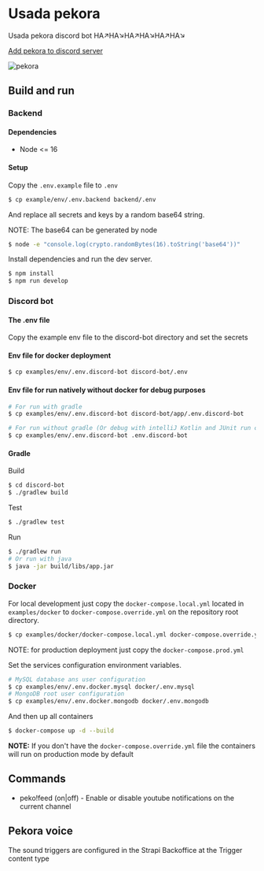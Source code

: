 # Usada pekora
Usada pekora discord bot HA↗HA↘HA↗HA↘HA↗HA↘

[Add pekora to discord server](https://discord.com/api/oauth2/authorize?client_id=755159995720532028&permissions=3668032&scope=bot)

![pekora](https://64.media.tumblr.com/5c773af807b50ce0f223032570aae9fe/8c875e418b8e2de3-1e/s512x512u_c1/1eb8ddee17e52516a4e1f697715ef03ddb86424a.png)

## Build and run

### Backend

#### Dependencies

* Node <= 16

#### Setup

Copy the ```.env.example``` file to ```.env```

```sh
$ cp example/env/.env.backend backend/.env
```

And replace all secrets and keys by a random base64 string.

NOTE: The base64 can be generated by node

```sh
$ node -e "console.log(crypto.randomBytes(16).toString('base64'))"
```

Install dependencies and run the dev server.

```sh
$ npm install
$ npm run develop
```

### Discord bot

#### The .env file
Copy the example env file to the discord-bot directory and set the secrets

#### Env file for docker deployment
```sh
$ cp examples/env/.env.discord-bot discord-bot/.env
```

#### Env file for run natively without docker for debug purposes 
```sh
# For run with gradle
$ cp examples/env/.env.discord-bot discord-bot/app/.env.discord-bot

# For run without gradle (Or debug with intelliJ Kotlin and JUnit run configurations)
$ cp examples/env/.env.discord-bot .env.discord-bot
```

#### Gradle

Build

```sh
$ cd discord-bot
$ ./gradlew build
```

Test

```sh
$ ./gradlew test
```

Run

```sh
$ ./gradlew run
# Or run with java
$ java -jar build/libs/app.jar
```

### Docker

For local development just copy the ```docker-compose.local.yml``` located in ```examples/docker``` to ```docker-compose.override.yml``` on the repository root directory.
```sh
$ cp examples/docker/docker-compose.local.yml docker-compose.override.yml
```
NOTE: for production deployment just copy the ```docker-compose.prod.yml```

Set the services configuration environment variables.
```sh
# MySQL database ans user configuration
$ cp examples/env/.env.docker.mysql docker/.env.mysql
# MongoDB root user configuration
$ cp examples/env/.env.docker.mongodb docker/.env.mongodb
```

And then up all containers
```sh
$ docker-compose up -d --build
```

**NOTE:** If you don't have the ```docker-compose.override.yml``` file the containers will run on production mode by default

## Commands
* peko!feed (on|off) - Enable or disable youtube notifications on the current channel

## Pekora voice
The sound triggers are configured in the Strapi Backoffice at the Trigger content type
